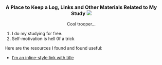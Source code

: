 <h3 align="center"> 
A Place to Keep a Log, Links and Other Materials Related to My Study
<img src="http://octodex.github.com/images/stormtroopocat.jpg" alt-text="stormtroopet github logo ocopus">
</h3>
<p align="center">Cool trooper...</p>

1) I do my studying for free.
2) Self-motivation is hell 0f a trick

Here are the resources I found and found useful:

- [I'm an inline-style link with title](https://www.google.com "Google's Homepage")
 

